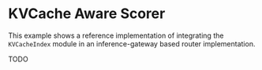 # KVCache Aware Scorer

This example shows a reference implementation of integrating the `KVCacheIndex` module 
in an inference-gateway based router implementation.

TODO